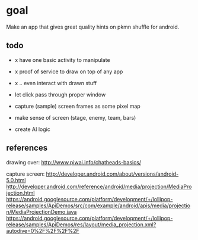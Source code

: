 # goal

Make an app that gives great quality hints on pkmn shuffle for android.

## todo

- x have one basic activity to manipulate
- x proof of service to draw on top of any app
- x .. even interact with drawn stuff
- let click pass through proper window
- capture (sample) screen frames as some pixel map

- make sense of screen (stage, enemy, team, bars)
- create AI logic

## references

drawing over:
http://www.piwai.info/chatheads-basics/

capture screen:
http://developer.android.com/about/versions/android-5.0.html
http://developer.android.com/reference/android/media/projection/MediaProjection.html
https://android.googlesource.com/platform/development/+/lollipop-release/samples/ApiDemos/src/com/example/android/apis/media/projection/MediaProjectionDemo.java
https://android.googlesource.com/platform/development/+/lollipop-release/samples/ApiDemos/res/layout/media_projection.xml?autodive=0%2F%2F%2F%2F

